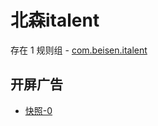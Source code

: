 # 北森italent

存在 1 规则组 - [com.beisen.italent](/src/apps/com.beisen.italent.ts)

## 开屏广告

- [快照-0](https://i.gkd.li/import/13554892)
